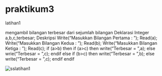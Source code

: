 # praktikum3

latihan1

mengambil bilangan terbesar dari sejumlah bilangan
Deklarasi
            Integer a,b,c,terbesar;
Deskripsi
            Write(“Masukkan Bilangan Pertama : ”);
            Read(a);
            Write(“Masukkan Bilangan Kedua : ”);
            Read(b);
            Write(“Masukkan Bilangan Ketiga : ”);
            Read(c);
            if (a>b) then
                        if (a>c) 
                                    then write(“Terbesar = ”,a);
                                    else wrie(“Terbesar = ”,c);
                        endif
            else if (b>c)
                        then write(“Terbesar = ”,b);
                        else write(“Terbesar = ”,c);
            endif
            endif
            
![sslatihan1](https://user-images.githubusercontent.com/44091204/47499065-35d3eb00-d889-11e8-8b41-8b0eb2740640.jpg)
